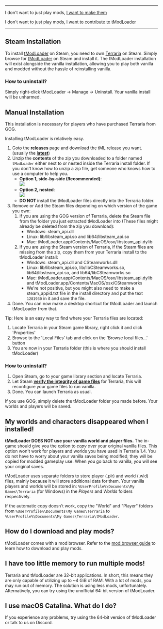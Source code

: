 

___
I don't want to just play mods, [I want to make them](https://github.com/tModLoader/tModLoader/wiki/tModLoader-guide-for-developers)

I don't want to just play mods, [I want to contribute to tModLoader](https://github.com/tModLoader/tModLoader/wiki/tModLoader-guide-for-contributors)
___

## Steam Installation
To install [tModLoader](https://store.steampowered.com/app/1281930/tModLoader) on Steam, you need to own [Terraria](https://store.steampowered.com/app/105600/Terraria) on Steam.
Simply browse for [tModLoader](https://store.steampowered.com/app/1281930/tModLoader/) on Steam and install it.
The tModLoader installation will exist alongside the vanilla installation, allowing you to play both vanilla and modded without the hassle of reinstalling vanilla.

### How to uninstall?
Simply right-click tModLoader -> Manage -> Uninstall.
Your vanilla install will be unharmed.

## Manual Installation
This installation is necessary for players who have purchased Terraria from GOG.

Installing tModLoader is relatively easy.

1. Goto the **[releases](https://github.com/tModLoader/tModLoader/releases)** page and download the tML release you want. (usually the **[latest](https://github.com/tModLoader/tModLoader/releases/latest)**)
2. Unzip the **contents** of the zip you downloaded to a folder named `tModLoader` either next to or nested inside the Terraria install folder. If you don't know how to unzip a zip file, get someone who knows how to use a computer to help you.
    * **Option 1, side-by-side (Recommended)**:    
![](https://i.imgur.com/gmrBMSO.png)    
    * **Option 2, nested**:    
![](https://i.imgur.com/YWaqZPO.png)    
    * **DO NOT** install the tModLoader files directly into the Terraria folder.
3. Remove or Add the Steam files depending on which version of the game you own:
    1. If you are using the GOG version of Terraria, delete the Steam file from the folder you just extracted tModLoader into (These files might already be deleted from the zip you download):
        * Windows: steam_api.dll
        * Linux: lib/libsteam_api.so and lib64/libsteam_api.so
        * Mac: tModLoader.app/Contents/MacOS/osx/libsteam_api.dylib
    2. If you are using the Steam version of Terraria, if the Steam files are missing from the zip, copy them from your Terraria install to the tModLoader install:
        * Windows: steam_api.dll and CSteamworks.dll
        * Linux: lib/libsteam_api.so, lib/libCSteamworks.so, lib64/libsteam_api.so, and lib64/libCSteamworks.so
        * Mac: tModLoader.app/Contents/MacOS/osx/libsteam_api.dylib and tModLoader.app/Contents/MacOS/osx/CSteamworks
        * We're not positive, but you might also need to make a steam_appid.txt file in the install directory and put the text `1281930` in it and save the file.
5. Done. You can now make a desktop shortcut for tModLoader and launch tModLoader from that.

Tip: Here is an easy way to find where your Terraria files are located:

1. Locate Terraria in your Steam game library, right click it and click 'Properties'
2. Browse to the 'Local Files' tab and click on the 'Browse local files...' button
3. You are now in your Terraria folder (this is where you should install tModLoader)

### How to uninstall?

1. Open Steam, go to your game library section and locate Terraria.
2. Let Steam **[verify the integrity of game files](https://support.steampowered.com/kb_article.php?ref=2037-QEUH-3335)** for Terraria, this will reconfigure your game files to run vanilla.
4. Done. You can launch Terraria as usual.

If you use GOG, simply delete the tModLoader folder you made before. Your worlds and players will be saved.

## My worlds and characters disappeared when I installed!
**tModLoader DOES NOT use your vanilla world and player files.**
The in-game should give you the option to _copy over_ your original vanilla files. This option won't work for players and worlds you have used in Terraria 1.4.
You do not have to worry about your vanilla saves being modified; they will be copied for modded gameplay use. When you go back to vanilla, you will see your original saves.

tModLoader uses separate folders to store player (.plr) and world (.wld) files, mainly because it will store additional data for them. Your vanilla players and worlds will be stored in: `%UserProfile%\Documents\My Games\Terraria` (for Windows) in the _Players_ and _Worlds_ folders respectively.

If the automatic copy doesn't work, copy the "World" and "Player" folders from `%UserProfile%\Documents\My Games\Terraria` to `%UserProfile%\Documents\My Games\Terraria\tModLoader`.

## How do I download and play mods?
tModLoader comes with a mod browser. Refer to the [mod browser guide](Mod-Browser) to learn how to download and play mods.

## I have too little memory to run multiple mods!
Terraria and tModLoader are 32-bit applications. In short, this means they are only capable of utilizing up to ~4 GiB of RAM. With a lot of mods, you may run out of memory. The solution is using less mods, unfortunately. Alternatively, you can try using the unofficial 64-bit version of tModLoader.

## I use macOS Catalina. What do I do?
If you experience any problems, try using the 64-bit version of tModLoader or talk to us on Discord.